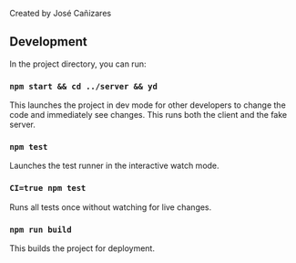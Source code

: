 Created by José Cañizares

## Development

In the project directory, you can run:

### `npm start && cd ../server && yd`

This launches the project in dev mode for other developers to change the code and immediately see changes. This runs both the client and the fake server.

### `npm test`

Launches the test runner in the interactive watch mode.

### `CI=true npm test`

Runs all tests once without watching for live changes.

### `npm run build`

This builds the project for deployment.

